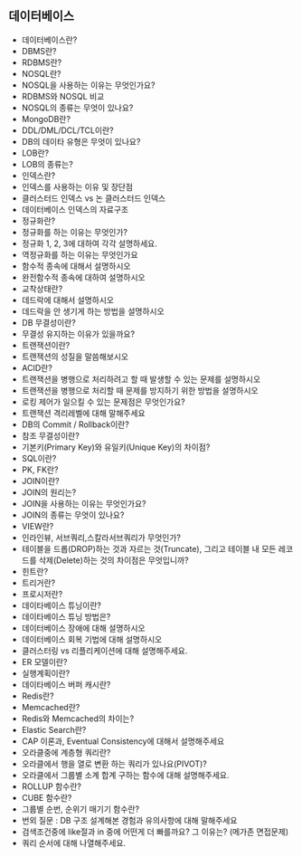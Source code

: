 ## 데이터베이스

- 데이터베이스란?
- DBMS란?
- RDBMS란?
- NOSQL란?
- NOSQL을 사용하는 이유는 무엇인가요?
- RDBMS와 NOSQL 비교
- NOSQL의 종류는 무엇이 있나요?
- MongoDB란?
- DDL/DML/DCL/TCL이란?
- DB의 데이타 유형은 무엇이 있나요? 
- LOB란?
- LOB의 종류는?
- 인덱스란?
- 인덱스를 사용하는 이유 및 장단점
- 클러스터드 인덱스 vs 논 클러스터드 인덱스
- 데이터베이스 인덱스의 자료구조
- 정규화란?
- 정규화를 하는 이유는 무엇인가?
- 정규화 1, 2, 3에 대하여 각각 설명하세요.
- 역정규화를 하는 이유는 무엇인가요
- 함수적 종속에 대해서 설명하시오
- 완전함수적 종속에 대하여 설명하시오
- 교착상태란?
- 데드락에 대해서 설명하시오
- 데드락을 안 생기게 하는 방법을 설명하시오
- DB 무결성이란?
- 무결성 유지하는 이유가 있을까요? 
- 트랜잭션이란?
- 트랜잭션의 성질을 말씀해보시오
- ACID란?
- 트랜잭션을 병행으로 처리하려고 할 때 발생할 수 있는 문제를 설명하시오
- 트랜잭션을 병행으로 처리할 때 문제를 방지하기 위한 방법을 설명하시오
- 로킹 제어가 일으킬 수 있는 문제점은 무엇인가요?
- 트랜잭션 격리레벨에 대해 말해주세요
- DB의 Commit / Rollback이란? 
- 참조 무결성이란?
- 기본키(Primary Key)와 유일키(Unique Key)의 차이점?
- SQL이란?
- PK, FK란?
- JOIN이란?
- JOIN의 원리는?
- JOIN을 사용하는 이유는 무엇인가요?
- JOIN의 종류는 무엇이 있나요?
- VIEW란?
- 인라인뷰, 서브쿼리,스칼라서브쿼리가 무엇인가?
- 테이블을 드롭(DROP)하는 것과 자르는 것(Truncate), 그리고 테이블 내 모든 레코드를 삭제(Delete)하는 것의 차이점은 무엇입니까?
- 힌트란?
- 트리거란?
- 프로시저란?
- 데이타베이스 튜닝이란?
- 데이타베이스 튜닝 방법은?
- 데이터베이스 장애에 대해 설명하시오
- 데이터베이스 회복 기법에 대해 설명하시오
- 클러스터링 vs 리플리케이션에 대해 설명해주세요.
- ER 모델이란?
- 실행계획이란?
- 데이타베이스 버퍼 캐시란?
- Redis란?
- Memcached란?
- Redis와 Memcached의 차이는?
- Elastic Search란?
- CAP 이론과, Eventual Consistency에 대해서 설명해주세요
- 오라클중에 계층형 쿼리란?
- 오라클에서 행을 열로 변환 하는 쿼리가 있나요(PIVOT)?
- 오라클에서 그룹별 소계 합계 구하는 함수에 대해 설명해주세요.
- ROLLUP 함수란?
- CUBE 함수란?
- 그룹별 순번, 순위기 매기기 함수란?
- 번외 질문 : DB 구조 설계해본 경험과 유의사항에 대해 말해주세요
- 검색조건중에 like절과 in 중에 어떤게 더 빠를까요? 그 이유는? (메가존 면접문제)
- 쿼리 순서에 대해 나열해주세요.



